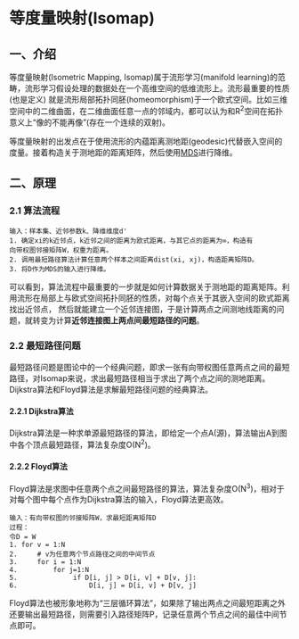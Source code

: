 # 等度量映射(Isomap)
## 一、介绍
等度量映射(Isometric Mapping, Isomap)属于流形学习(manifold learning)的范畴，流形学习假设处理的数据处在一个高维空间的低维流形上。流形最重要的性质(也是定义)
就是流形局部拓扑同胚(homeomorphism)于一个欧式空间。比如三维空间中的二维曲面，在二维曲面任意一点的邻域内，都可以认为和R<sup>2</sup>空间在拓扑意义上“像的不能再像”(存在一个连续的双射)。

等度量映射的出发点在于使用流形的内蕴距离测地距(geodesic)代替嵌入空间的度量。接着构造关于测地距的距离矩阵，然后使用[MDS](../docs/MDS.md)进行降维。

## 二、原理
### 2.1 算法流程
```
输入：样本集、近邻参数k、降维维度d'
1. 确定xi的k近邻点，k近邻之间的距离为欧式距离，与其它点的距离为∞，构造有
向带权图邻接矩阵W，权重为距离。
2. 调用最短路径算法计算任意两个样本之间距离dist(xi, xj)，构造距离矩阵D。
3. 将D作为MDS的输入进行降维。

```
可以看到，算法流程中最重要的一步就是如何计算数据关于测地距的距离矩阵。利用流形在局部上与欧式空间拓扑同胚的性质，对每个点关于其嵌入空间的欧式距离找出近邻点，
然后就能建立一个近邻连接图，于是计算两点之间测地线距离的问题，就转变为计算**近邻连接图上两点间最短路径的问题**。


### 2.2 最短路径问题
最短路径问题是图论中的一个经典问题，即求一张有向带权图任意两点之间的最短路径，对Isomap来说，求出最短路径相当于求出了两个点之间的测地距离。
Dijkstra算法和Floyd算法是求解最短路径问题的经典算法。

#### 2.2.1 Dijkstra算法
Dijkstra算法是一种求单源最短路径的算法，即给定一个点A(源)，算法输出A到图中各个顶点最短路径，算法复杂度O(N<sup>2</sup>)。

#### 2.2.2 Floyd算法
Floyd算法是求图中任意两个点之间最短路径的算法，算法复杂度O(N<sup>3</sup>)，相对于对每个图中每个点作为Dijkstra算法的输入，Floyd算法更高效。

```
输入：有向带权图的邻接矩阵W，求最短距离矩阵D
过程：
令D = W
1. for v = 1:N
2.     # v为任意两个节点路径之间的中间节点
3.     for i = 1:N
4.         for j=1:N
5.              if D[i, j] > D[i, v] + D[v, j]:
6.                  D[i, j] = D[i, v] + D[v, j]            

```
Floyd算法也被形象地称为“三层循环算法”，如果除了输出两点之间最短距离之外还要输出最短路径，则需要引入路径矩阵P，记录任意两个节点之间的最佳中间节点即可。
